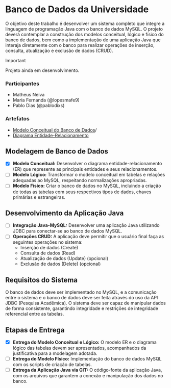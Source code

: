 # Banco de Dados da Universidade
O objetivo deste trabalho é desenvolver um sistema completo que integre a linguagem de programação Java com o banco de dados MySQL. O projeto deverá contemplar a construção dos modelos conceitual, lógico e físico do banco de dados, bem como a implementação de uma aplicação Java que interaja diretamente com o banco para realizar operações de inserção, consulta, atualização e exclusão de dados (CRUD).

> [!IMPORTANT]
> Projeto ainda em desenvolvimento.

### Participantes
- Matheus Neiva
- Maria Fernanda (@lopesmafe9)
- Pablo Dias (@pablodixs)

### Artefatos
- [Modelo Conceitual do Banco de Dados](https://drive.google.com/file/d/1t2TB5pO8eDjh_jhIPl7poxU995PbHJ-y/view?usp=sharing)/
- [Diagrama Entidade-Relacionamento](https://drive.google.com/file/d/1QYLy77q8xe8iemraEVdPJ98AK_p5UT2m/view?usp=sharing)

## Modelagem de Banco de Dados
- [x] **Modelo Conceitual:** Desenvolver o diagrama entidade-relacionamento (ER) que represente as principais entidades e seus relacionamentos.
- [ ] **Modelo Lógico:** Transformar o modelo conceitual em tabelas e relações adequadas ao MySQL, respeitando normalizações apropriadas.
- [ ] **Modelo Físico:** Criar o banco de dados no MySQL, incluindo a criação de todas as tabelas com seus respectivos tipos de dados, chaves primárias e estrangeiras.

## Desenvolvimento da Aplicação Java
- [ ] **Integração Java-MySQL:** Desenvolver uma aplicação Java utilizando JDBC para conectar-se ao banco de dados MySQL.
- [ ] **Operações CRUD:** A aplicação deve permitir que o usuário final faça as seguintes operações no sistema:
  - Inserção de dados (Create)
  - Consulta de dados (Read)
  - Atualização de dados (Update) (opcional)
  - Exclusão de dados (Delete) (opcional)

## Requisitos do Sistema
O banco de dados deve ser implementado no MySQL, e a comunicação entre o sistema e o banco de dados deve ser feita através do uso da API JDBC (Pesquisa Acadêmica).
O sistema deve ser capaz de manipular dados de forma consistente, garantindo integridade e restrições de integridade referencial entre as tabelas.

## Etapas de Entrega
- [x] **Entrega do Modelo Conceitual e Lógico:** O modelo ER e o diagrama lógico das tabelas devem ser apresentados, acompanhados da justificativa para a modelagem adotada.
- [ ] **Entrega do Modelo Físico:** Implementação do banco de dados MySQL com os scripts de criação de tabelas.
- [ ] **Entrega da Aplicação Java via GIT:** O código-fonte da aplicação Java, com os arquivos que garantem a conexão e manipulação dos dados no banco.
